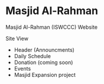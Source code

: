# Masjid Al-Rahman
Masjid Al-Rahman (ISWCCC) Website

Site View
- Header (Announcments)
- Daily Schedule
- Donation (coming soon)
- Events
- Masjid Expansion project
